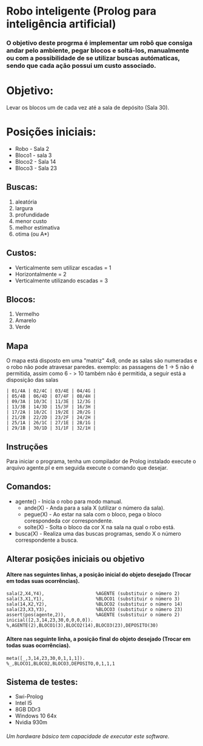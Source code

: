 # Robo inteligente (Prolog para inteligência artificial)
### O objetivo deste progrma é implementar um robô que consiga andar pelo ambiente, pegar blocos e soltá-los, manualmente ou com a possibilidade de se utilizar buscas autómaticas, sendo que cada ação possui um custo associado.

# Objetivo:
  Levar os blocos um de cada vez até a sala de depósito (Sala 30).

# Posições iniciais:
  * Robo - Sala 2
  * Bloco1 - sala 3
  * Bloco2 - Sala 14
  * Bloco3 - Sala 23

## Buscas:
1. aleatória
2. largura
3. profundidade
4. menor custo
5. melhor estimativa
6. otima (ou A*)

## Custos:
* Verticalmente sem utilizar escadas = 1
* Horizontalmente = 2
* Verticalmente utilizando escadas = 3

## Blocos:
1. Vermelho
2. Amarelo
3. Verde

## Mapa
  O mapa está disposto em uma "matriz" 4x8, onde as salas são numeradas e o robo não pode atravesar paredes.
  exemplo: as passagens de 1 -> 5 não é permitida, assim como 6 - > 10 também não é permitida, a seguir está a disposição das salas
  
    | 01/4A | 02/4C | 03/4E | 04/4G |
    | 05/4B | 06/4D | 07/4F | 08/4H |
    | 09/3A | 10/3C | 11/3E | 12/3G |
    | 13/3B | 14/3D | 15/3F | 16/3H |
    | 17/2A | 18/2C | 19/2E | 20/2G |
    | 21/2B | 22/2D | 23/2F | 24/2H |
    | 25/1A | 26/1C | 27/1E | 28/1G |
    | 29/1B | 30/1D | 31/1F | 32/1H |

## Instruções
Para iniciar o programa, tenha um compilador de Prolog instalado execute o arquivo agente.pl e em seguida execute o comando que desejar.

## Comandos:
* agente() - Inicia o robo para modo manual.
  * ande(X) - Anda para a sala X (utilizar o número da sala).
  * pegue(X) - Ao estar na sala com o bloco, pega o bloco corespondeda cor correspondente.
  * solte(X) - Solta o bloco da cor X na sala na qual o robo está.
* busca(X) - Realiza uma das buscas programas, sendo X o número correspondente a busca.

## Alterar posições iniciais ou objetivo
  #### Altere nas seguintes linhas, a posição inicial do objeto desejado (Trocar em todas suas ocorrências).
    sala(2,X4,Y4),                   %AGENTE (substituir o número 2)
    sala(3,X1,Y1),                   %BLOCO1 (substituir o número 3)
    sala(14,X2,Y2),                  %BLOCO2 (substituir o número 14)
    sala(23,X3,Y3),                  %BLOCO3 (substituir o número 23)
    assert(pos(agente,2)),           %AGENTE (substituir o número 2)
    inicial([2,3,14,23,30,0,0,0,0]). %,AGENTE(2),BLOCO1(3),BLOCO2(14),BLOCO3(23),DEPOSITO(30)
 
 #### Altere nas seguinte linha, a posição final do objeto desejado (Trocar em todas suas ocorrências).
    meta([_,3,14,23,30,0,1,1,1]).    %_,BLOCO1,BLOCO2,BLOCO3,DEPOSITO,0,1,1,1
## Sistema de testes:
  * Swi-Prolog
  * Intel I5
  * 8GB DDr3
  * Windows 10 64x
  * Nvidia 930m
###### Um hardware básico tem capacidade de executar este software.
